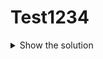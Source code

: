 # Test1234

<details>
  <summary>Show the solution</summary>
  
  ```python
  
  print("This is the solution")
  
  ```
</details>
